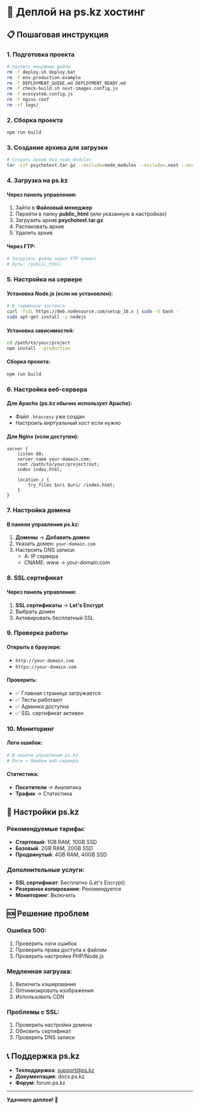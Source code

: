 # 🚀 Деплой на ps.kz хостинг

## 📋 Пошаговая инструкция

### 1. Подготовка проекта
```bash
# Удалить ненужные файлы
rm -f deploy.sh deploy.bat
rm -f env.production.example
rm -f DEPLOYMENT_GUIDE.md DEPLOYMENT_READY.md
rm -f check-build.sh next-images.config.js
rm -f ecosystem.config.js
rm -f nginx.conf
rm -rf logs/
```

### 2. Сборка проекта
```bash
npm run build
```

### 3. Создание архива для загрузки
```bash
# Создать архив без node_modules
tar -czf psychotest.tar.gz --exclude=node_modules --exclude=.next --exclude=.git .
```

### 4. Загрузка на ps.kz

#### Через панель управления:
1. Зайти в **Файловый менеджер**
2. Перейти в папку **public_html** (или указанную в настройках)
3. Загрузить архив **psychotest.tar.gz**
4. Распаковать архив
5. Удалить архив

#### Через FTP:
```bash
# Загрузить файлы через FTP клиент
# Путь: /public_html/
```

### 5. Настройка на сервере

#### Установка Node.js (если не установлен):
```bash
# В терминале хостинга
curl -fsSL https://deb.nodesource.com/setup_18.x | sudo -E bash -
sudo apt-get install -y nodejs
```

#### Установка зависимостей:
```bash
cd /path/to/your/project
npm install --production
```

#### Сборка проекта:
```bash
npm run build
```

### 6. Настройка веб-сервера

#### Для Apache (ps.kz обычно использует Apache):
- Файл `.htaccess` уже создан
- Настроить виртуальный хост если нужно

#### Для Nginx (если доступен):
```nginx
server {
    listen 80;
    server_name your-domain.com;
    root /path/to/your/project/out;
    index index.html;
    
    location / {
        try_files $uri $uri/ /index.html;
    }
}
```

### 7. Настройка домена

#### В панели управления ps.kz:
1. **Домены** → **Добавить домен**
2. Указать домен: `your-domain.com`
3. Настроить DNS записи:
   - A: IP сервера
   - CNAME: www → your-domain.com

### 8. SSL сертификат

#### Через панель управления:
1. **SSL сертификаты** → **Let's Encrypt**
2. Выбрать домен
3. Активировать бесплатный SSL

### 9. Проверка работы

#### Открыть в браузере:
- `http://your-domain.com`
- `https://your-domain.com`

#### Проверить:
- ✅ Главная страница загружается
- ✅ Тесты работают
- ✅ Админка доступна
- ✅ SSL сертификат активен

### 10. Мониторинг

#### Логи ошибок:
```bash
# В панели управления ps.kz
# Логи → Ошибки веб-сервера
```

#### Статистика:
- **Посетители** → Аналитика
- **Трафик** → Статистика

## 🔧 Настройки ps.kz

### Рекомендуемые тарифы:
- **Стартовый**: 1GB RAM, 10GB SSD
- **Базовый**: 2GB RAM, 20GB SSD
- **Продвинутый**: 4GB RAM, 40GB SSD

### Дополнительные услуги:
- **SSL сертификат**: Бесплатно (Let's Encrypt)
- **Резервное копирование**: Рекомендуется
- **Мониторинг**: Включить

## 🆘 Решение проблем

### Ошибка 500:
1. Проверить логи ошибок
2. Проверить права доступа к файлам
3. Проверить настройки PHP/Node.js

### Медленная загрузка:
1. Включить кэширование
2. Оптимизировать изображения
3. Использовать CDN

### Проблемы с SSL:
1. Проверить настройки домена
2. Обновить сертификат
3. Проверить DNS записи

## 📞 Поддержка ps.kz

- **Техподдержка**: support@ps.kz
- **Документация**: docs.ps.kz
- **Форум**: forum.ps.kz

---

**Удачного деплоя! 🚀**
